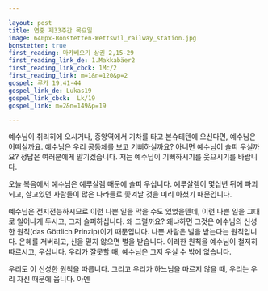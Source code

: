 ```yaml
---

layout: post
title: 연중 제33주간 목요일
image: 640px-Bonstetten-Wettswil_railway_station.jpg
bonstetten: true
first_reading: 마카베오기 상권 2,15-29
first_reading_link_de: 1.Makkabäer2
first_reading_link_cbck: 1Mc/2
first_reading_link: m=1&n=120&p=2 
gospel: 루카 19,41-44
gospel_link_de: Lukas19
gospel_link_cbck:  Lk/19
gospel_link: m=2&n=149&p=19

---
```

 
예수님이 취리히에 오시거나, 중앙역에서 기차를 타고 본슈테텐에 오신다면, 예수님은 어떠실까요. 예수님은 우리 공동체를 보고 기뻐하실까요? 아니면 예수님이 슬피 우실까요? 정답은 여러분에게 맡기겠습니다. 저는 예수님이 기뻐하시기를 웃으시기를 바랍니다.

오늘 복음에서 예수님은 예루살렘 때문에 슬피 우십니다. 예루살렘이 몇십년 뒤에 파괴되고, 살고있던 사람들이 많은 나라들로 쫓겨날 것을 미리 아셨기 때문입니다.

예수님은 전지전능하시므로 이런 나쁜 일을 막을 수도 있었을텐데, 이런 나쁜 일을 그대로 일어나게 두시고, 그저 슬퍼하십니다. 왜 그럴까요? 왜냐하면 그것은 예수님의 신성한 원칙(das Göttlich Prinzip)이기 때문입니다. 나쁜 사람은 벌을 받는다는 원칙입니다. 은혜를 저버리고, 신을 믿지 않으면 벌을 받습니다. 이러한 원칙을 예수님이 철저히 따르시고, 우십니다. 우리가 잘못할 때, 예수님은 그저 우실 수 밖에 없습니다.

우리도 이 신성한 원칙을 따릅니다. 그리고 우리가 하느님을 따르지 않을 때, 우리는 우리 자신 때문에 웁니다. 아멘
